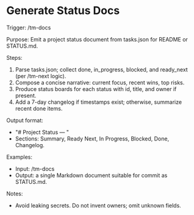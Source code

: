 # Generate Status Docs

Trigger: /tm-docs

Purpose: Emit a project status document from tasks.json for README or STATUS.md.

Steps:
1. Parse tasks.json; collect done, in_progress, blocked, and ready_next (per /tm-next logic).
2. Compose a concise narrative: current focus, recent wins, top risks.
3. Produce status boards for each status with id, title, and owner if present.
4. Add a 7-day changelog if timestamps exist; otherwise, summarize recent done items.

Output format:
- "# Project Status — <date>"
- Sections: Summary, Ready Next, In Progress, Blocked, Done, Changelog.

Examples:
- Input: /tm-docs
- Output: a single Markdown document suitable for commit as STATUS.md.

Notes:
- Avoid leaking secrets. Do not invent owners; omit unknown fields.
